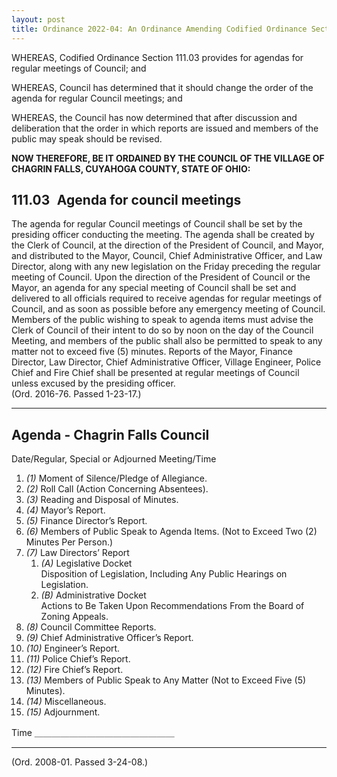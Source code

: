 ```yaml
---
layout: post
title: Ordinance 2022-04: An Ordinance Amending Codified Ordinance Section 111.03 By Amending The Agenda For Council Meetings
---
```


WHEREAS, Codified Ordinance Section 111.03 provides for agendas for regular meetings of Council; and

WHEREAS, Council has determined that it should change the order of the agenda for regular Council meetings; and

WHEREAS, the Council has now determined that after discussion and deliberation that the order in which reports are issued and members of the public may speak should be revised.

**NOW THEREFORE, BE IT ORDAINED BY THE COUNCIL OF THE VILLAGE OF CHAGRIN FALLS, CUYAHOGA COUNTY, STATE OF OHIO:**



## 111.03   Agenda for council meetings

The agenda for regular Council meetings of Council shall be set by the presiding
officer conducting the meeting. The agenda shall be created by the Clerk of
Council, at the direction of the President of Council, and Mayor, and
distributed to the Mayor, Council, Chief Administrative Officer, and Law
Director, along with any new legislation on the Friday preceding the regular
meeting of Council. Upon the direction of the President of Council or the Mayor,
an agenda for any special meeting of Council shall be set and delivered to all
officials required to receive agendas for regular meetings of Council, and as
soon as possible before any emergency meeting of Council. Members of the public
wishing to speak to agenda items must advise the Clerk of Council of their
intent to do so by noon on the day of the Council Meeting, and members of the
public shall also be permitted to speak to any matter not to exceed five (5)
minutes. Reports of the Mayor, Finance Director, Law Director, Chief
Administrative Officer, Village Engineer, Police Chief and Fire Chief shall be
presented at regular meetings of Council unless excused by the presiding
officer.  
(Ord. 2016-76. Passed 1-23-17.)

---

## Agenda - Chagrin Falls Council

Date/Regular, Special or Adjourned Meeting/Time

<p class="Markdown-list--1-A"></p>

1. _(1)_ Moment of Silence/Pledge of Allegiance.
2. _(2)_ Roll Call (Action Concerning Absentees).
3. _(3)_ Reading and Disposal of Minutes.
4. _(4)_ Mayor’s Report.
5. _(5)_ Finance Director’s Report.
6. _(6)_ Members of Public Speak to Agenda Items. (Not to Exceed Two (2) Minutes
Per Person.)
7. _(7)_ Law Directors’ Report
   1. _(A)_ Legislative Docket  
   Disposition of Legislation, Including Any Public Hearings on Legislation.
   2. _(B)_ Administrative Docket  
   Actions to Be Taken Upon Recommendations From the Board of Zoning Appeals.
8. _(8)_ Council Committee Reports.
9. _(9)_ Chief Administrative Officer’s Report.
10. _(10)_ Engineer’s Report.
11. _(11)_ Police Chief’s Report.
12. _(12)_ Fire Chief’s Report.
13. _(13)_ Members of Public Speak to Any Matter (Not to Exceed Five (5)
Minutes).
14. _(14)_ Miscellaneous.
15. _(15)_ Adjournment.

Time ＿＿＿＿＿＿＿＿＿＿＿＿＿＿＿＿

---
  
(Ord. 2008-01. Passed 3-24-08.)
